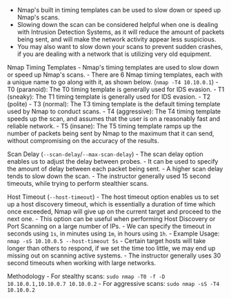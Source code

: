 - Nmap's built in timing templates can be used to slow down or speed up Nmap's scans.
- Slowing down the scan can be considered helpful when one is dealing with Intrusion Detection Systems, as it will reduce the amount of packets being sent, and will make the network activity appear less suspicious.
- You may also want to slow down your scans to prevent sudden crashes, if you are dealing with a network that is utilizing very old equipment.

Nmap Timing Templates
	- Nmap's timing templates are used to slow down or speed up Nmap's scans.
	- There are 6 Nmap timing templates, each with a unique name to go along with it, as shown below. (`nmap -T4 10.10.0.1`)
		- T0 (paranoid): The T0 timing template is generally used for IDS evasion.
		- T1 (sneaky): The T1 timing template is generally used for IDS evasion.
		- T2 (polite)
		- T3 (normal): The T3 timing template is the default timing template used by Nmap to conduct scans.
		- T4 (aggressive): The T4 timing template speeds up the scan, and assumes that the user is on a reasonably fast and reliable network.
		- T5 (insane): The T5 timing template ramps up the number of packets being sent by Nmap to the maximum that it can send, without compromising on the accuracy of the results.

Scan Delay (`--scan-delay`/`--max-scan-delay`)
		- The scan delay option enables us to adjust the delay between probes.
		- It can be used to specify the amount of delay between each packet being sent.
		- A higher scan delay tends to slow down the scan.
		- The instructor generally used 15 second timeouts, while trying to perform stealthier scans.

Host Timeout (`--host-timeout`)
		- The host timeout option enables us to set up a host discovery timeout, which is essentially a duration of time which once exceeded, Nmap will give up on the current target and proceed to the next one.
		- This option can be useful when performing Host Discovery or Port Scanning on a large number of IPs.
		- We can specify the timeout in seconds using `1s`, in minutes using `1m`, in hours using `1h`.
		- Example Usage: `nmap -sS 10.10.0.5 --host-timeout 5s`
		- Certain target hosts will take longer than others to respond, if we set the time too little, we may end up missing out on scanning active systems.
		- The instructor generally uses 30 second timeouts when working with large networks.

Methodology
	- For stealthy scans: `sudo nmap -T0 -f -D 10.10.0.1,10.10.0.7 10.10.0.2`
	- For aggressive scans: `sudo nmap -sS -T4 10.10.0.2`